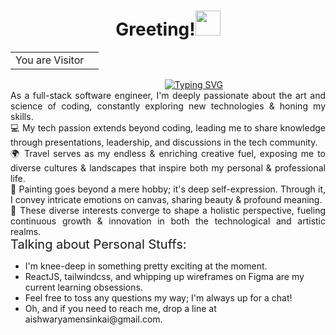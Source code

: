 <h1 align="center">Greeting!<img src="https://media.giphy.com/media/hvRJCLFzcasrR4ia7z/giphy.gif" width="40"></h1>

<div align="center">
  <table>
    <tr>
      <td>You are Visitor</td>
      <td><img src="https://profile-counter.glitch.me/aishwaryamensinkai/count.svg" alt="" /></td>
    </tr>
  </table>
</div>

<div align="center">
  &nbsp;&nbsp;&nbsp;&nbsp;&nbsp;&nbsp;&nbsp;&nbsp;&nbsp;&nbsp;&nbsp;&nbsp;&nbsp;&nbsp;&nbsp;&nbsp;&nbsp;&nbsp;&nbsp;&nbsp;
  <a href="https://git.io/typing-svg"><img src="https://readme-typing-svg.demolab.com?font=Fira+Code&pause=1000&random=true&width=435&lines=I'm+Aishwarya+Girish+Mensinkai" alt="Typing SVG" /></a>
</div>

<p style="margin-bottom: 0px !important; margin-top: 0px !important; text-align: justify !important;">
  As a full-stack software engineer, I'm deeply passionate about the art and science of coding, constantly exploring new technologies & honing my skills.
  <br/>
</p>


<p style="margin-bottom: 0px !important; margin-top: 0px !important; text-align: justify !important;">
  💻 My tech passion extends beyond coding, leading me to share knowledge through presentations, leadership, and discussions in the tech community.
  <br/>
  🌍 Travel serves as my endless & enriching creative fuel, exposing me to diverse cultures & landscapes that inspire both my personal & professional life.
  <br/>
  🎨 Painting goes beyond a mere hobby; it's deep self-expression. Through it, I convey intricate emotions on canvas, sharing beauty & profound meaning.
  <br/>
  🌟 These diverse interests converge to shape a holistic perspective, fueling continuous growth & innovation in both the technological and artistic realms.
</p>


<p style="margin-bottom: 0px !important; margin-top: 0px !important; text-align: justify !important;
font-size: 20px;">
  Talking about Personal Stuffs:
</p>

<ul>
  <li>I'm knee-deep in something pretty exciting at the moment.</li>
  <li>ReactJS, tailwindcss, and whipping up wireframes on Figma are my current learning obsessions.</li>
  <li>Feel free to toss any questions my way; I'm always up for a chat!</li>
  <li>Oh, and if you need to reach me, drop a line at aishwaryamensinkai@gmail.com.</li>
</ul>
